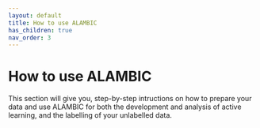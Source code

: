 ```yaml
---
layout: default 
title: How to use ALAMBIC
has_children: true
nav_order: 3
---
```


# How to use ALAMBIC
This section will give you, step-by-step intructions on how to prepare your data and use ALAMBIC for both the development and analysis of active learning, and the labelling of your unlabelled data.